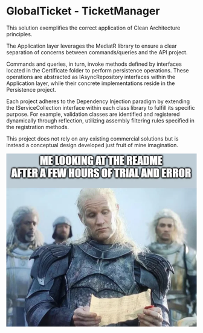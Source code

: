 # GlobalTicket - TicketManager

This solution exemplifies the correct application of Clean Architecture principles.

The Application layer leverages the MediatR library to ensure a clear separation of concerns between commands/queries and the API project.

Commands and queries, in turn, invoke methods defined by interfaces located in the Certificate folder to perform persistence operations. These operations are abstracted as IAsyncRepository interfaces within the Application layer, while their concrete implementations reside in the Persistence project.

Each project adheres to the Dependency Injection paradigm by extending the IServiceCollection interface within each class library to fulfill its specific purpose. For example, validation classes are identified and registered dynamically through reflection, utilizing assembly filtering rules specified in the registration methods.

This project does not rely on any existing commercial solutions but is instead a conceptual design developed  just fruit of mine imagination.

![Image](./DamonReadMe.jpeg)

